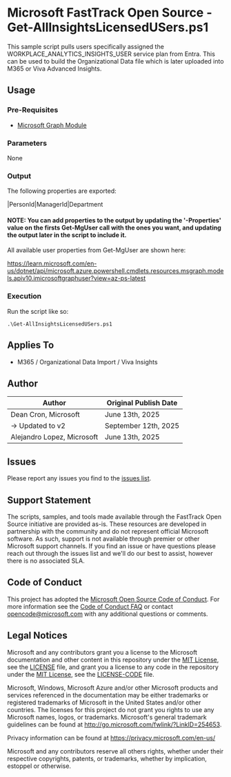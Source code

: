 # Microsoft FastTrack Open Source - Get-AllInsightsLicensedUSers.ps1

This sample script pulls users specifically assigned the WORKPLACE_ANALYTICS_INSIGHTS_USER service plan from Entra. This can be used to build the Organizational Data file which is later uploaded into M365 or Viva Advanced Insights.

## Usage

### Pre-Requisites

- [Microsoft Graph Module](https://learn.microsoft.com/en-us/powershell/microsoftgraph/installation?view=graph-powershell-1.0) 

### Parameters

None

### Output

The following properties are exported:

|PersonId|ManagerId|Department

#### NOTE: You can add properties to the output by updating the '-Properties' value on the firsts Get-MgUser call with the ones you want, and updating the output later in the script to include it.
All available user properties from Get-MgUser are shown here:

https://learn.microsoft.com/en-us/dotnet/api/microsoft.azure.powershell.cmdlets.resources.msgraph.models.apiv10.imicrosoftgraphuser?view=az-ps-latest

### Execution

Run the script like so:

	.\Get-AllInsightsLicensedUSers.ps1
    
## Applies To

- M365 / Organizational Data Import / Viva Insights 

## Author

|Author|Original Publish Date
|----|--------------------------
|Dean Cron, Microsoft|June 13th, 2025|
-> Updated to v2|September 12th, 2025
|Alejandro Lopez, Microsoft|June 13th, 2025|


## Issues

Please report any issues you find to the [issues list](https://github.com/microsoft/FastTrack/issues).

## Support Statement

The scripts, samples, and tools made available through the FastTrack Open Source initiative are provided as-is. These resources are developed in partnership with the community and do not represent official Microsoft software. As such, support is not available through premier or other Microsoft support channels. If you find an issue or have questions please reach out through the issues list and we'll do our best to assist, however there is no associated SLA.

## Code of Conduct

This project has adopted the [Microsoft Open Source Code of Conduct](https://opensource.microsoft.com/codeofconduct/).
For more information see the [Code of Conduct FAQ](https://opensource.microsoft.com/codeofconduct/faq/) or
contact [opencode@microsoft.com](mailto:opencode@microsoft.com) with any additional questions or comments.

## Legal Notices

Microsoft and any contributors grant you a license to the Microsoft documentation and other content in this repository under the [MIT License](https://opensource.org/licenses/MIT), see the [LICENSE](LICENSE) file, and grant you a license to any code in the repository under the [MIT License](https://opensource.org/licenses/MIT), see the [LICENSE-CODE](LICENSE-CODE) file.

Microsoft, Windows, Microsoft Azure and/or other Microsoft products and services referenced in the documentation may be either trademarks or registered trademarks of Microsoft in the United States and/or other countries. The licenses for this project do not grant you rights to use any Microsoft names, logos, or trademarks. Microsoft's general trademark guidelines can be found at http://go.microsoft.com/fwlink/?LinkID=254653.

Privacy information can be found at https://privacy.microsoft.com/en-us/

Microsoft and any contributors reserve all others rights, whether under their respective copyrights, patents,
or trademarks, whether by implication, estoppel or otherwise.

